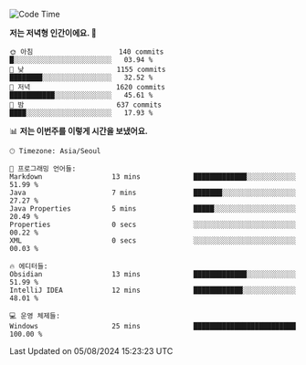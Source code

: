   <!--START_SECTION:waka-->
![Code Time](http://img.shields.io/badge/Code%20Time-427%20hrs%2032%20mins-blue)

**저는 저녁형 인간이에요. 🦉** 

```text
🌞 아침                     140 commits         █░░░░░░░░░░░░░░░░░░░░░░░░   03.94 % 
🌆 낮　                     1155 commits        ████████░░░░░░░░░░░░░░░░░   32.52 % 
🌃 저녁                     1620 commits        ███████████░░░░░░░░░░░░░░   45.61 % 
🌙 밤　                     637 commits         ████░░░░░░░░░░░░░░░░░░░░░   17.93 % 
```


📊 **저는 이번주를 이렇게 시간을 보냈어요.** 

```text
🕑︎ Timezone: Asia/Seoul

💬 프로그래밍 언어들: 
Markdown                 13 mins             █████████████░░░░░░░░░░░░   51.99 % 
Java                     7 mins              ███████░░░░░░░░░░░░░░░░░░   27.27 % 
Java Properties          5 mins              █████░░░░░░░░░░░░░░░░░░░░   20.49 % 
Properties               0 secs              ░░░░░░░░░░░░░░░░░░░░░░░░░   00.22 % 
XML                      0 secs              ░░░░░░░░░░░░░░░░░░░░░░░░░   00.03 % 

🔥 에디터들: 
Obsidian                 13 mins             █████████████░░░░░░░░░░░░   51.99 % 
IntelliJ IDEA            12 mins             ████████████░░░░░░░░░░░░░   48.01 % 

💻 운영 체제들: 
Windows                  25 mins             █████████████████████████   100.00 % 
```


 Last Updated on 05/08/2024 15:23:23 UTC
<!--END_SECTION:waka-->
